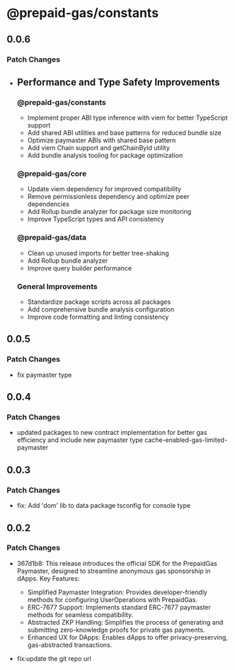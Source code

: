 # @prepaid-gas/constants

## 0.0.6

### Patch Changes

- ## Performance and Type Safety Improvements

  ### @prepaid-gas/constants
  - Implement proper ABI type inference with viem for better TypeScript support
  - Add shared ABI utilities and base patterns for reduced bundle size
  - Optimize paymaster ABIs with shared base pattern
  - Add viem Chain support and getChainById utility
  - Add bundle analysis tooling for package optimization

  ### @prepaid-gas/core
  - Update viem dependency for improved compatibility
  - Remove permissionless dependency and optimize peer dependencies
  - Add Rollup bundle analyzer for package size monitoring
  - Improve TypeScript types and API consistency

  ### @prepaid-gas/data
  - Clean up unused imports for better tree-shaking
  - Add Rollup bundle analyzer
  - Improve query builder performance

  ### General Improvements
  - Standardize package scripts across all packages
  - Add comprehensive bundle analysis configuration
  - Improve code formatting and linting consistency

## 0.0.5

### Patch Changes

- fix paymaster type

## 0.0.4

### Patch Changes

- updated packages to new contract implementation for better gas efficiency and include new paymaster type cache-enabled-gas-limited-paymaster

## 0.0.3

### Patch Changes

- fix: Add 'dom' lib to data package tsconfig for console type

## 0.0.2

### Patch Changes

- 367d1b8: This release introduces the official SDK for the PrepaidGas Paymaster, designed to streamline anonymous gas sponsorship in dApps.
  Key Features:
  - Simplified Paymaster Integration: Provides developer-friendly methods for configuring UserOperations with PrepaidGas.
  - ERC-7677 Support: Implements standard ERC-7677 paymaster methods for seamless compatibility.
  - Abstracted ZKP Handling: Simplifies the process of generating and submitting zero-knowledge proofs for private gas payments.
  - Enhanced UX for DApps: Enables dApps to offer privacy-preserving, gas-abstracted transactions.

- fix:update the git repo url
